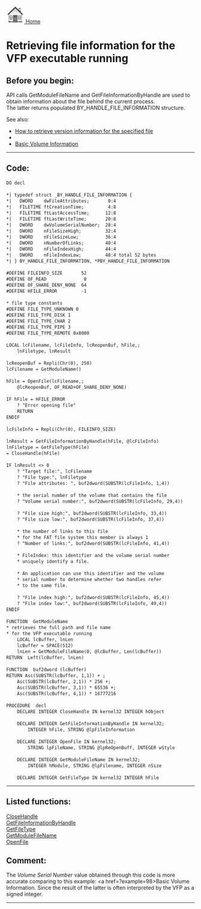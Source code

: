 [<img src="../images/home.png"> Home ](https://github.com/VFPX/Win32API)  

# Retrieving file information for the VFP executable running

## Before you begin:
API calls GetModuleFileName and GetFileInformationByHandle are used to obtain information about the file behind the current process.   
The latter returns populated BY_HANDLE_FILE_INFORMATION structure.  

See also:

* [How to retrieve version information for the specified file](sample_480.md)  
* [](sample_320.md)  
* [Basic Volume Information](sample_000.md)  
  
***  


## Code:
```foxpro  
DO decl

*| typedef struct _BY_HANDLE_FILE_INFORMATION {
*|   DWORD    dwFileAttributes;       0:4
*|   FILETIME ftCreationTime;         4:8
*|   FILETIME ftLastAccessTime;      12:8
*|   FILETIME ftLastWriteTime;       20:8
*|   DWORD    dwVolumeSerialNumber;  28:4
*|   DWORD    nFileSizeHigh;         32:4
*|   DWORD    nFileSizeLow;          36:4
*|   DWORD    nNumberOfLinks;        40:4
*|   DWORD    nFileIndexHigh;        44:4
*|   DWORD    nFileIndexLow;         48:4 total 52 bytes
*| } BY_HANDLE_FILE_INFORMATION, *PBY_HANDLE_FILE_INFORMATION

#DEFINE FILEINFO_SIZE       52
#DEFINE OF_READ              0
#DEFINE OF_SHARE_DENY_NONE  64
#DEFINE HFILE_ERROR         -1

* file type constants
#DEFINE FILE_TYPE_UNKNOWN 0
#DEFINE FILE_TYPE_DISK 1
#DEFINE FILE_TYPE_CHAR 2
#DEFINE FILE_TYPE_PIPE 3
#DEFINE FILE_TYPE_REMOTE 0x8000

LOCAL lcFilename, lcFileInfo, lcReopenBuf, hFile,;
	lnFiletype, lnResult

lcReopenBuf = Repli(Chr(0), 250)
lcFilename = GetModuleName()

hFile = OpenFile(lcFilename,;
	@lcReopenBuf, OF_READ+OF_SHARE_DENY_NONE)

IF hFile = HFILE_ERROR
	? "Error opening file"
	RETURN
ENDIF

lcFileInfo = Repli(Chr(0), FILEINFO_SIZE)

lnResult = GetFileInformationByHandle(hFile, @lcFileInfo)
lnFiletype = GetFileType(hFile)
= CloseHandle(hFile)

IF lnResult <> 0
	? "Target file:", lcFilename
	? "File type:", lnFiletype
	? "File attributes: ", buf2dword(SUBSTR(lcFileInfo, 1,4))

	* the serial number of the volume that contains the file
	? "Volume serial number:", buf2dword(SUBSTR(lcFileInfo, 29,4))

	? "File size high:", buf2dword(SUBSTR(lcFileInfo, 33,4))
	? "File size low:", buf2dword(SUBSTR(lcFileInfo, 37,4))

	* the number of links to this file
	* for the FAT file system this member is always 1
	? "Number of links:", buf2dword(SUBSTR(lcFileInfo, 41,4))
	
	* FileIndex: this identifier and the volume serial number
	* uniquely identify a file.

	* An application can use this identifier and the volume
	* serial number to determine whether two handles refer
	* to the same file.

	? "File index high:", buf2dword(SUBSTR(lcFileInfo, 45,4))
	? "File index low:", buf2dword(SUBSTR(lcFileInfo, 49,4))
ENDIF

FUNCTION  GetModuleName
* retrieves the full path and file name
* for the VFP executable running
	LOCAL lcBuffer, lnLen
	lcBuffer = SPACE(512)
	lnLen = GetModuleFileName(0, @lcBuffer, Len(lcBuffer))
RETURN  Left(lcBuffer, lnLen)

FUNCTION  buf2dword (lcBuffer)
RETURN Asc(SUBSTR(lcBuffer, 1,1)) + ;
	Asc(SUBSTR(lcBuffer, 2,1)) * 256 +;
	Asc(SUBSTR(lcBuffer, 3,1)) * 65536 +;
	Asc(SUBSTR(lcBuffer, 4,1)) * 16777216

PROCEDURE  decl
	DECLARE INTEGER CloseHandle IN kernel32 INTEGER hObject

	DECLARE INTEGER GetFileInformationByHandle IN kernel32;
		INTEGER hFile, STRING @lpFileInformation

	DECLARE INTEGER OpenFile IN kernel32;
		STRING lpFileName, STRING @lpReOpenBuff, INTEGER wStyle

	DECLARE INTEGER GetModuleFileName IN kernel32;
		INTEGER hModule, STRING @lpFilename, INTEGER nSize

	DECLARE INTEGER GetFileType IN kernel32 INTEGER hFile  
```  
***  


## Listed functions:
[CloseHandle](../libraries/kernel32/CloseHandle.md)  
[GetFileInformationByHandle](../libraries/kernel32/GetFileInformationByHandle.md)  
[GetFileType](../libraries/kernel32/GetFileType.md)  
[GetModuleFileName](../libraries/kernel32/GetModuleFileName.md)  
[OpenFile](../libraries/kernel32/OpenFile.md)  

## Comment:
The *Volume Serial Number* value obtained through this code is more accurate comparing to this example: <a href=?example=98>Basic Volume Information</a>. Since the result of the latter is often interpreted by the VFP as a signed integer.  
  
***  

